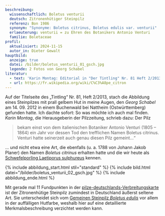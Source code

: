 ```yaml
---
beschreibung:
  wissenschaftlich: Boletus venturii
  deutsch: Zitronenhütiger Steinpilz
  referenz: Bon 1986
  synonym: "Synonyme: Boletus citrinus, Boletus edulis var. venturii"
  erlaeuterung: venturii = zu Ehren des Botanikers Antonio Venturi
  familie: Boletaceae
profil:
  aktualisiert: 2024-11-15
  autor_in: Dieter Gewalt
hauptbild:
  anzeige: true
  datei: /bilder/boletus_venturii_01_gsch.jpg
  legende: 2 Fotos von Georg Schabel
literatur:
  - text: 'Karin Montag: Editorial in "Der Tintling" Nr. 81 Heft 2/2013, Seite 3'
  - url: https://fr.wikipedia.org/wiki/C%C3%A8pe_citron
---
```

Auf der Titelseite des „Tintling“ Nr. 81, Heft 2/2013, stach die Abbildung eines Steinpilzes mit prall gelbem Hut in meine Augen, den *Georg Schabel* am 14. 09. 2012 in einem Buchenwald bei Nattheim (Ostwürttemberg) gefunden hatte. Ich dachte sofort: So was möchte ich auch mal finden. *Karin Montag*, die Herausgeberin der Pilzzeitung, schrieb dazu: Der Pilz

> bekam einst von dem italienischen Botaniker Antonio Venturi (1805 – 1864) ein Jahr vor dessen Tod den trefflichen Namen Boletus citrinus. Venturi hatte seinerzeit auch genau diesen Pilz gemeint…“

… und nicht etwa eine Art, die ebenfalls (u. a. 1788 von Johann Jakob Planer) den Namen *Boletus citrinus* erhalten hatte und die wir heute als [Schwefelporling Laetiporus sulphureus](/pilze/laetiporus-sulphureus-schwefelporling) kennen.

{% include abbildung_start.html stil="standard" %}
{% include bild.html datei="/bilder/boletus_venturii_02_gsch.jpg" %}
{% include abbildung_ende.html %}

Mit gerade mal 11 Fundpunkten in der [pilze-deutschlands-Verbreitungskarte](https://www.pilze-deutschland.de/organismen/boletus-venturii-bon-1986-1) ist der Zitronenhütige Steinpilz zumindest in Deutschland äußerst seltene Art. Sie unterscheidet sich vom [Gemeinen Steinpilz *Boletus edulis*](/pilze/boletus-edulis-gemeiner-steinpilz) vor allem in der auffälligen Hutfarbe, weshalb hier auf eine detaillierte Merkmalsbeschreibung verzichtet werden kann.